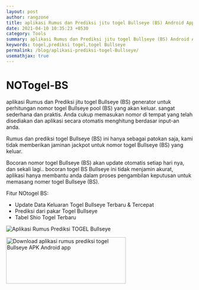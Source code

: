 ```yaml
---
layout: post
author: rangzone
title: aplikasi Rumus dan Prediksi jitu togel Bullseye (BS) Android App Apk
date: 2021-04-10 10:35:23 +0530
category: Tools
summary: aplikasi Rumus dan Prediksi jitu togel Bullseye (BS) Android App Apk
keywords: togel,prediksi togel,togel Bullseye
permalink: /blog/aplikasi-prediksi-togel-Bullseye/
usemathjax: true
---
```

# NOTogel-BS
aplikasi Rumus dan Prediksi jitu togel Bullseye (BS) generator untuk perhitungan nomor togel Bullseye pool (BS) yang akan keluar. sangat sederhana dan praktis. Anda cukup memasukan nomor di tempat yang telah disediakan dan aplikasi secara otomatis menghitung berdasar input-an anda.

Rumus dan prediksi togel Bullseye (BS) ini hanya sebagai patokan saja, kami tidak memberikan jaminan jackpot untuk nomor togel Bullseye (BS) yang keluar.

Bocoran nomor togel Bullseye (BS) akan update otomatis setiap hari nya, dan sekali lagi.. bocoran togel BS Bullseye ini tidak menjamin akurat, aplikasi hanya membantu anda dalam proses pengambilan keputusan untuk memasang nomer togel Bullseye (BS).

Fitur NOtogel BS:
- Update Data Keluaran Togel Bullseye Terbaru & Tercepat
- Prediksi dari pakar Togel Bullseye
- Tabel Shio Togel Terbaru

![Aplikasi Rumus Prediksi TOGEL Bullseye](https://play-lh.googleusercontent.com/qx4eC6wyNBZSCp33M6QvRLq6-r52m4YA2DjPU3bQJA7iu6H75Tj-N2pXpg2pDWzZGmM=w720-h310-rw)

<a href="https://play.google.com/store/apps/details?id=rz.rumusprediksi.togelbullseye" target="_blank"><img alt="Download aplikasi rumus prediksi togel Bullseye APK Android app" src="https://i.ibb.co/nnQBHcj/google-play-badge.png" width="323" height="125"></a>
